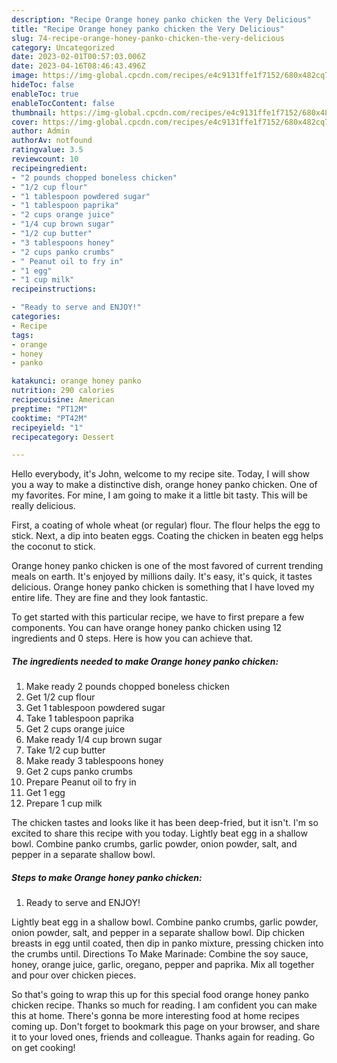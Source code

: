 ```yaml
---
description: "Recipe Orange honey panko chicken the Very Delicious"
title: "Recipe Orange honey panko chicken the Very Delicious"
slug: 74-recipe-orange-honey-panko-chicken-the-very-delicious
category: Uncategorized
date: 2023-02-01T00:57:03.006Z
date: 2023-04-16T08:46:43.496Z
image: https://img-global.cpcdn.com/recipes/e4c9131ffe1f7152/680x482cq70/orange-honey-panko-chicken-recipe-main-photo.jpg
hideToc: false
enableToc: true
enableTocContent: false
thumbnail: https://img-global.cpcdn.com/recipes/e4c9131ffe1f7152/680x482cq70/orange-honey-panko-chicken-recipe-main-photo.jpg
cover: https://img-global.cpcdn.com/recipes/e4c9131ffe1f7152/680x482cq70/orange-honey-panko-chicken-recipe-main-photo.jpg
author: Admin
authorAv: notfound
ratingvalue: 3.5
reviewcount: 10
recipeingredient:
- "2 pounds chopped boneless chicken"
- "1/2 cup flour"
- "1 tablespoon powdered sugar"
- "1 tablespoon paprika"
- "2 cups orange juice"
- "1/4 cup brown sugar"
- "1/2 cup butter"
- "3 tablespoons honey"
- "2 cups panko crumbs"
- " Peanut oil to fry in"
- "1 egg"
- "1 cup milk"
recipeinstructions:

- "Ready to serve and ENJOY!"
categories:
- Recipe
tags:
- orange
- honey
- panko

katakunci: orange honey panko 
nutrition: 290 calories
recipecuisine: American
preptime: "PT12M"
cooktime: "PT42M"
recipeyield: "1"
recipecategory: Dessert

---
```



Hello everybody, it's John, welcome to my recipe site. Today, I will show you a way to make a distinctive dish, orange honey panko chicken. One of my favorites. For mine, I am going to make it a little bit tasty. This will be really delicious.

First, a coating of whole wheat (or regular) flour. The flour helps the egg to stick. Next, a dip into beaten eggs. Coating the chicken in beaten egg helps the coconut to stick.

Orange honey panko chicken is one of the most favored of current trending meals on earth. It's enjoyed by millions daily. It's easy, it's quick, it tastes delicious. Orange honey panko chicken is something that I have loved my entire life. They are fine and they look fantastic.


To get started with this particular recipe, we have to first prepare a few components. You can have orange honey panko chicken using 12 ingredients and 0 steps. Here is how you can achieve that.

<!--inarticleads1-->

##### The ingredients needed to make Orange honey panko chicken:

1. Make ready 2 pounds chopped boneless chicken
1. Get 1/2 cup flour
1. Get 1 tablespoon powdered sugar
1. Take 1 tablespoon paprika
1. Get 2 cups orange juice
1. Make ready 1/4 cup brown sugar
1. Take 1/2 cup butter
1. Make ready 3 tablespoons honey
1. Get 2 cups panko crumbs
1. Prepare  Peanut oil to fry in
1. Get 1 egg
1. Prepare 1 cup milk


The chicken tastes and looks like it has been deep-fried, but it isn&#39;t. I&#39;m so excited to share this recipe with you today. Lightly beat egg in a shallow bowl. Combine panko crumbs, garlic powder, onion powder, salt, and pepper in a separate shallow bowl. 

<!--inarticleads2-->

##### Steps to make Orange honey panko chicken:


1. Ready to serve and ENJOY!

Lightly beat egg in a shallow bowl. Combine panko crumbs, garlic powder, onion powder, salt, and pepper in a separate shallow bowl. Dip chicken breasts in egg until coated, then dip in panko mixture, pressing chicken into the crumbs until. Directions To Make Marinade: Combine the soy sauce, honey, orange juice, garlic, oregano, pepper and paprika. Mix all together and pour over chicken pieces. 

So that's going to wrap this up for this special food orange honey panko chicken recipe. Thanks so much for reading. I am confident you can make this at home. There's gonna be more interesting food at home recipes coming up. Don't forget to bookmark this page on your browser, and share it to your loved ones, friends and colleague. Thanks again for reading. Go on get cooking!
